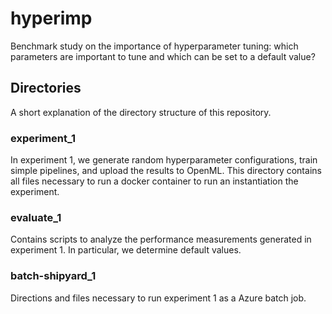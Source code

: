 # hyperimp

Benchmark study on the importance of hyperparameter tuning: which parameters are important to tune and which can be set to a default value?

## Directories
A short explanation of the directory structure of this repository.

### experiment_1
In experiment 1, we generate random hyperparameter configurations, train simple pipelines, and upload the results to OpenML.
This directory contains all files necessary to run a docker container to run an instantiation the experiment.

### evaluate_1
Contains scripts to analyze the performance measurements generated in experiment 1. In particular, we determine default values.

### batch-shipyard_1
Directions and files necessary to run experiment 1 as a Azure batch job.
